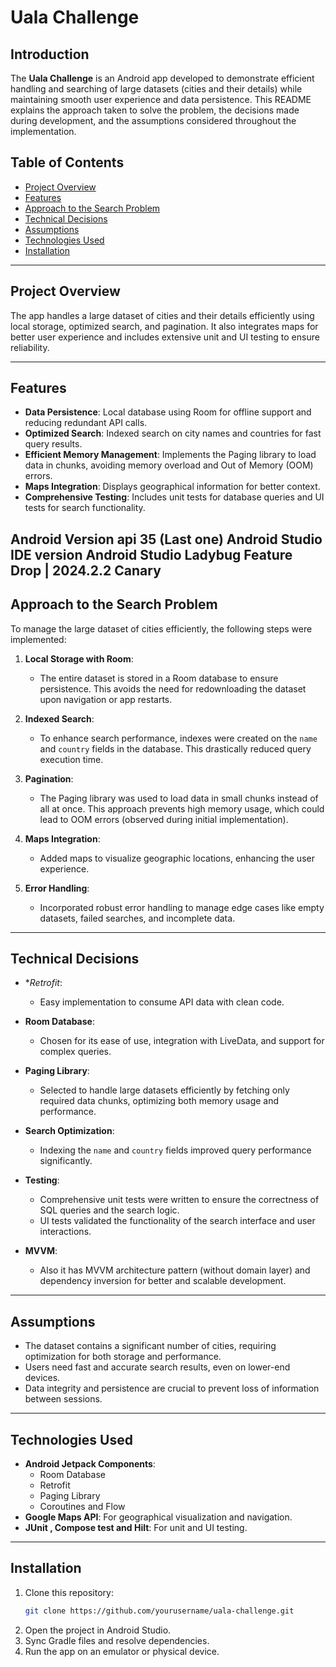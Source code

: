# Uala Challenge

## Introduction

The **Uala Challenge** is an Android app developed to demonstrate efficient handling and searching of large datasets (cities and their details) while maintaining smooth user experience and data persistence. This README explains the approach taken to solve the problem, the decisions made during development, and the assumptions considered throughout the implementation.

## Table of Contents

- [Project Overview](#project-overview)
- [Features](#features)
- [Approach to the Search Problem](#approach-to-the-search-problem)
- [Technical Decisions](#technical-decisions)
- [Assumptions](#assumptions)
- [Technologies Used](#technologies-used)
- [Installation](#installation)
  
---

## Project Overview

The app handles a large dataset of cities and their details efficiently using local storage, optimized search, and pagination. It also integrates maps for better user experience and includes extensive unit and UI testing to ensure reliability.

---

## Features

- **Data Persistence**: Local database using Room for offline support and reducing redundant API calls.
- **Optimized Search**: Indexed search on city names and countries for fast query results.
- **Efficient Memory Management**: Implements the Paging library to load data in chunks, avoiding memory overload and Out of Memory (OOM) errors.
- **Maps Integration**: Displays geographical information for better context.
- **Comprehensive Testing**: Includes unit tests for database queries and UI tests for search functionality.

Android Version api 35 (Last one) Android Studio IDE version Android Studio Ladybug Feature Drop | 2024.2.2 Canary 
---

## Approach to the Search Problem

To manage the large dataset of cities efficiently, the following steps were implemented:

1. **Local Storage with Room**:
   - The entire dataset is stored in a Room database to ensure persistence. This avoids the need for redownloading the dataset upon navigation or app restarts.

2. **Indexed Search**:
   - To enhance search performance, indexes were created on the `name` and `country` fields in the database. This drastically reduced query execution time.

3. **Pagination**:
   - The Paging library was used to load data in small chunks instead of all at once. This approach prevents high memory usage, which could lead to OOM errors (observed during initial implementation).

4. **Maps Integration**:
   - Added maps to visualize geographic locations, enhancing the user experience.

5. **Error Handling**:
   - Incorporated robust error handling to manage edge cases like empty datasets, failed searches, and incomplete data.

---

## Technical Decisions

- **Retrofit*:
  - Easy implementation to consume API data with clean code. 

- **Room Database**:
  - Chosen for its ease of use, integration with LiveData, and support for complex queries.
  
- **Paging Library**:
  - Selected to handle large datasets efficiently by fetching only required data chunks, optimizing both memory usage and performance.

- **Search Optimization**:
  - Indexing the `name` and `country` fields improved query performance significantly.

- **Testing**:
  - Comprehensive unit tests were written to ensure the correctness of SQL queries and the search logic.
  - UI tests validated the functionality of the search interface and user interactions.
 
- **MVVM**:
  - Also it has MVVM architecture pattern (without domain layer) and dependency inversion for better and scalable development.

---

## Assumptions

- The dataset contains a significant number of cities, requiring optimization for both storage and performance.
- Users need fast and accurate search results, even on lower-end devices.
- Data integrity and persistence are crucial to prevent loss of information between sessions.

---

## Technologies Used

- **Android Jetpack Components**:
  - Room Database
  - Retrofit 
  - Paging Library
  - Coroutines and Flow
- **Google Maps API**: For geographical visualization and navigation.
- **JUnit , Compose test and Hilt**: For unit and UI testing.

---

## Installation

1. Clone this repository:
   ```bash
   git clone https://github.com/yourusername/uala-challenge.git

2. Open the project in Android Studio.
3. Sync Gradle files and resolve dependencies.
4. Run the app on an emulator or physical device.

